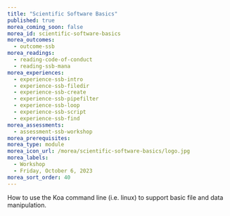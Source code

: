 ```yaml
---
title: "Scientific Software Basics"
published: true
morea_coming_soon: false
morea_id: scientific-software-basics
morea_outcomes:
  - outcome-ssb
morea_readings:
  - reading-code-of-conduct
  - reading-ssb-mana
morea_experiences:
  - experience-ssb-intro
  - experience-ssb-filedir
  - experience-ssb-create
  - experience-ssb-pipefilter
  - experience-ssb-loop
  - experience-ssb-script
  - experience-ssb-find
morea_assessments:
  - assessment-ssb-workshop
morea_prerequisites:
morea_type: module
morea_icon_url: /morea/scientific-software-basics/logo.jpg
morea_labels:
  - Workshop
  - Friday, October 6, 2023
morea_sort_order: 40
---
```


How to use the Koa command line (i.e. linux) to support basic file and data manipulation.
